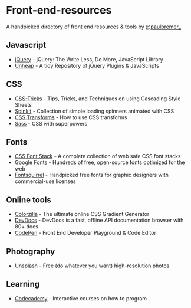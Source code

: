 # Front-end-resources
A handpicked directory of front end resources &amp; tools by [@paulbremer_](https://twitter.com/paulbremer_)


Javascript
----------
* [jQuery](https://jquery.com/) - jQuery: The Write Less, Do More, JavaScript Library
* [Unheap](http://www.unheap.com/) - A tidy Repository of jQuery Plugins & JavaScripts


CSS
----------
* [CSS-Tricks](https://css-tricks.com/) - Tips, Tricks, and Techniques on using Cascading Style Sheets
* [Spinkit](http://tobiasahlin.com/spinkit/) - Collection of simple loading spinners animated with CSS
* [CSS Transforms](http://css3.bradshawenterprises.com/transforms/) - How to use CSS transforms
* [Sass](http://sass-lang.com/) - CSS with superpowers


Fonts
----------
* [CSS Font Stack](http://www.cssfontstack.com/) - A complete collection of web safe CSS font stacks
* [Google Fonts](https://www.google.com/fonts) - Hundreds of free, open-source fonts optimized for the web
* [Fontsquirrel](https://www.fontsquirrel.com/) - Handpicked free fonts for graphic designers with commercial-use licenses


Online tools
----------
* [Colorzilla](http://www.colorzilla.com/gradient-editor/) - The ultimate online CSS Gradient Generator
* [DevDocs](http://devdocs.io/) - DevDocs is a fast, offline API documentation browser with 80+ docs
* [CodePen](http://codepen.io/) - Front End Developer Playground & Code Editor


Photography
----------
* [Unsplash](https://unsplash.com/) - Free (do whatever you want) high-resolution photos


Learning
----------
* [Codecademy](https://www.codecademy.com/) - Interactive courses on how to program
